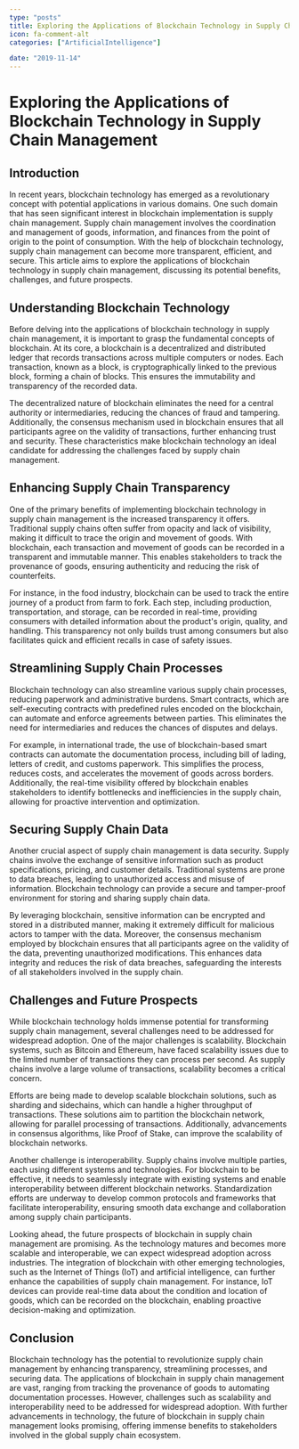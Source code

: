 ```yaml
---
type: "posts"
title: Exploring the Applications of Blockchain Technology in Supply Chain Management
icon: fa-comment-alt
categories: ["ArtificialIntelligence"]

date: "2019-11-14"
---
```




# Exploring the Applications of Blockchain Technology in Supply Chain Management

## Introduction

In recent years, blockchain technology has emerged as a revolutionary concept with potential applications in various domains. One such domain that has seen significant interest in blockchain implementation is supply chain management. Supply chain management involves the coordination and management of goods, information, and finances from the point of origin to the point of consumption. With the help of blockchain technology, supply chain management can become more transparent, efficient, and secure. This article aims to explore the applications of blockchain technology in supply chain management, discussing its potential benefits, challenges, and future prospects.

## Understanding Blockchain Technology

Before delving into the applications of blockchain technology in supply chain management, it is important to grasp the fundamental concepts of blockchain. At its core, a blockchain is a decentralized and distributed ledger that records transactions across multiple computers or nodes. Each transaction, known as a block, is cryptographically linked to the previous block, forming a chain of blocks. This ensures the immutability and transparency of the recorded data.

The decentralized nature of blockchain eliminates the need for a central authority or intermediaries, reducing the chances of fraud and tampering. Additionally, the consensus mechanism used in blockchain ensures that all participants agree on the validity of transactions, further enhancing trust and security. These characteristics make blockchain technology an ideal candidate for addressing the challenges faced by supply chain management.

## Enhancing Supply Chain Transparency

One of the primary benefits of implementing blockchain technology in supply chain management is the increased transparency it offers. Traditional supply chains often suffer from opacity and lack of visibility, making it difficult to trace the origin and movement of goods. With blockchain, each transaction and movement of goods can be recorded in a transparent and immutable manner. This enables stakeholders to track the provenance of goods, ensuring authenticity and reducing the risk of counterfeits.

For instance, in the food industry, blockchain can be used to track the entire journey of a product from farm to fork. Each step, including production, transportation, and storage, can be recorded in real-time, providing consumers with detailed information about the product's origin, quality, and handling. This transparency not only builds trust among consumers but also facilitates quick and efficient recalls in case of safety issues.

## Streamlining Supply Chain Processes

Blockchain technology can also streamline various supply chain processes, reducing paperwork and administrative burdens. Smart contracts, which are self-executing contracts with predefined rules encoded on the blockchain, can automate and enforce agreements between parties. This eliminates the need for intermediaries and reduces the chances of disputes and delays.

For example, in international trade, the use of blockchain-based smart contracts can automate the documentation process, including bill of lading, letters of credit, and customs paperwork. This simplifies the process, reduces costs, and accelerates the movement of goods across borders. Additionally, the real-time visibility offered by blockchain enables stakeholders to identify bottlenecks and inefficiencies in the supply chain, allowing for proactive intervention and optimization.

## Securing Supply Chain Data

Another crucial aspect of supply chain management is data security. Supply chains involve the exchange of sensitive information such as product specifications, pricing, and customer details. Traditional systems are prone to data breaches, leading to unauthorized access and misuse of information. Blockchain technology can provide a secure and tamper-proof environment for storing and sharing supply chain data.

By leveraging blockchain, sensitive information can be encrypted and stored in a distributed manner, making it extremely difficult for malicious actors to tamper with the data. Moreover, the consensus mechanism employed by blockchain ensures that all participants agree on the validity of the data, preventing unauthorized modifications. This enhances data integrity and reduces the risk of data breaches, safeguarding the interests of all stakeholders involved in the supply chain.

## Challenges and Future Prospects

While blockchain technology holds immense potential for transforming supply chain management, several challenges need to be addressed for widespread adoption. One of the major challenges is scalability. Blockchain systems, such as Bitcoin and Ethereum, have faced scalability issues due to the limited number of transactions they can process per second. As supply chains involve a large volume of transactions, scalability becomes a critical concern.

Efforts are being made to develop scalable blockchain solutions, such as sharding and sidechains, which can handle a higher throughput of transactions. These solutions aim to partition the blockchain network, allowing for parallel processing of transactions. Additionally, advancements in consensus algorithms, like Proof of Stake, can improve the scalability of blockchain networks.

Another challenge is interoperability. Supply chains involve multiple parties, each using different systems and technologies. For blockchain to be effective, it needs to seamlessly integrate with existing systems and enable interoperability between different blockchain networks. Standardization efforts are underway to develop common protocols and frameworks that facilitate interoperability, ensuring smooth data exchange and collaboration among supply chain participants.

Looking ahead, the future prospects of blockchain in supply chain management are promising. As the technology matures and becomes more scalable and interoperable, we can expect widespread adoption across industries. The integration of blockchain with other emerging technologies, such as the Internet of Things (IoT) and artificial intelligence, can further enhance the capabilities of supply chain management. For instance, IoT devices can provide real-time data about the condition and location of goods, which can be recorded on the blockchain, enabling proactive decision-making and optimization.

## Conclusion

Blockchain technology has the potential to revolutionize supply chain management by enhancing transparency, streamlining processes, and securing data. The applications of blockchain in supply chain management are vast, ranging from tracking the provenance of goods to automating documentation processes. However, challenges such as scalability and interoperability need to be addressed for widespread adoption. With further advancements in technology, the future of blockchain in supply chain management looks promising, offering immense benefits to stakeholders involved in the global supply chain ecosystem.